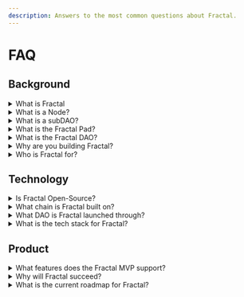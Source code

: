 ```yaml
---
description: Answers to the most common questions about Fractal.
---
```


# FAQ

## Background

<details>

<summary>What is Fractal</summary>

Fractal is a framework and platform that helps Web3 builders launch, fund, govern, and scale DAOs (Fractals). In the Fractal framework, a Fractal is a decentralized organization composed of a network of independent governing **Nodes**, which makes the organizing structures of Fractals infinitely adaptable.

Fractal will start as an open-source framework. Then, the Fractal DAO and governance token $FRAC will launch as the first project built on Fractal. The Fractal DAO will serve as governance for the future development of Fractal and the **Fractal Pad.**

</details>

<details>

<summary>What is a Node?</summary>

Within Fractal, a new instance of a Fractal can be created. This instance is called a _**Node**_. A Node can create another Node with some link between the two. All Nodes are created equal. Each Node controls a set of modules and the ability to create a new Node—i.e., the ability to _**fractalize.**_

</details>

<details>

<summary>What is a subDAO?</summary>

A child DAO spawned from the parent or root DAO. Fractal’s core framework allows DAOs to exist as clusters of independent subDAOs.

</details>

<details>

<summary>What is the Fractal Pad?</summary>

The Fractal Pad is an easy way to launch an Initial Dex Offering (IDO) to raise capital for your Fractal DAOs.

The Fractal Pad is an IDO Launchpad platform for EVM-based DeFi protocols. Fractal Pad listings will be approved entirely by a decentralized consortium (the Fractal DAO) enabling users across the world to access capital at the frontier of DeFi.

</details>

<details>

<summary>What is the Fractal DAO?</summary>

The Fractal DAO is a decentralized consortium that will provide oversight and support for DAOs in the Fractal ecosystem. The Fractal DAO and the governance token $FRAC will be the first projects built in Fractal, with the goal of onboarding and growing additional projects from our community.

</details>

<details>

<summary>Why are you building Fractal?</summary>

Fractal aims to fill the need for better DAO tooling and social coordination across the Web3 space. We envision decentralized organizational structures made up of independent, but connected DAOs. To support this vision, we developed the concept of the [Minimum Viable DAO](https://mirror.xyz/decent-dao.eth/j0vupePJK2Xcpp6rt53mvcu6IfZJlGXinTz6WNgAkdI) (MVD), which serves as the basic building block for all organizations launched on Fractal. The concept of the MVD makes it possible to create extremely flexible organizational structures with all the benefits of decentralization, which is one of the major drawbacks of previous DAO platforms.

</details>

<details>

<summary>Who is Fractal for?</summary>

Fractal is meant for degens and founders in the Web3 space who want to launch their own DAO. Fractal is also for DeFi organizations looking to use DAOs to enhance the functionality of their protocols

</details>

## Technology

<details>

<summary>Is Fractal Open-Source?</summary>

Yes.

</details>

<details>

<summary>What chain is Fractal built on?</summary>

Fractal is built on the Ethereum Virtual Machine (EVM).

</details>

<details>

<summary>What DAO is Fractal launched through?</summary>

Fractal was launched through the Decent DAO.

</details>

<details>

<summary>What is the tech stack for Fractal?</summary>

Fractal uses the following tech stacks for different features:

* **Smart Contracts and Test Suite:** [Solidity](https://docs.soliditylang.org/en/v0.8.13/), [OpenZepplin](https://www.openzeppelin.com/), [Hardhat](https://hardhat.org/), [Ethers](https://docs.ethers.io/v5/)
* **Web app:** [TypeScript](https://www.typescriptlang.org/), [React](https://reactjs.org/), [Ethers](https://docs.ethers.io/v5/)

</details>

## Product

<details>

<summary>What features does the Fractal MVP support?</summary>

The Fractal MVP includes everything you need to launch and manange a typical, basic DAO:

* UI/UX - An easy set of tools for creating a minimum viable DAO.
* Smart contracts that implement the following features of a DAO:&#x20;
  * A voting token
  * Governance tools for creating proposals, submitting votes, and executing decisions
  * Treasury tools for fundraising and vesting
* Fractal Pad - An easy way to launch an Initial Dex Offering (IDO) to raise capital for your Fractal DAOs

</details>

<details>

<summary>Why will Fractal succeed?</summary>

Fractal supports our community in several unique ways that will give us a competetive advantage in the DAO-platform ecosystem:

* Fractal Pad - We provide tools and support to help newly formed DAOs with their IDO/IGO.
* Support - We help DAOs with services like payroll, bookkeeping, taxes, voting, bounty, and incentive programs to improve community participation.
* Community Engagement - The organizational structures supported by Fractal enhance community engagement. Getting members to actively engage with each other is key to the health of any DAO. Members need to feel they have enough of a voice to keep contributing and participating. Fractal offers a more democratic governance model for voting to ensure that every member feels like they have a stake and a voice in the organization.
* User Experience - We provide an easy-to-use user interface for DAO managers and members. Our dashboard gives managers a quick view of all the contributors and what they're working on.
* Contributor Compensation - We provide tools to help DAOs compensate their contributors and track expenses. Many current DAOs are still using credit cards to pay contributors. It is difficult to transfer those payments to Gnosis Safe, so having tools to help pay contributors and track expenses will be very valuable for communities as they choose which platform to launch and manage their DAO.
* Flexibility - The concept of the Minimum Viable DAO and Fractal's Node-base framework make it possible to create endless organization structures. As more DAOs are created, different DAOs will have specific nuances and needs for servicing their communities, which Fractal is uniquely positioned to support.

</details>

<details>

<summary>What is the current roadmap for Fractal?</summary>

Fractal development will follow the basic roadmap below:

* Q1 2022
  * Design the Fractal concept, brand, and Pad UI/UX.
  * Develop and launch the alpha version of the Fractal Framework.
  * Deploy the Fractal DAO and $FRAC to the Mainnet.
* Q2 2022
  * Launch community incentive programs.
  * Develop and launch the Fractal Pad app.
* Q3 2022
  * Launch three new DAOs on Fractal.
  * Continue growing the Fractal community.
  * Add additional community incentive programs to Fractal.
* Q4 2022
  * Develop and launch the Fractal Venture Yield.

</details>
